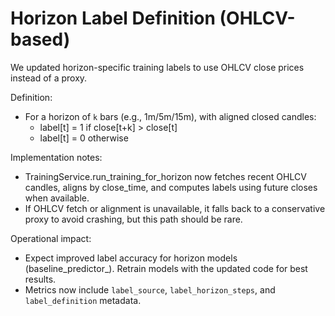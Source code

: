 # Horizon Label Definition (OHLCV-based)

We updated horizon-specific training labels to use OHLCV close prices instead of a proxy.

Definition:
- For a horizon of `k` bars (e.g., 1m/5m/15m), with aligned closed candles:
  - label[t] = 1 if close[t+k] > close[t]
  - label[t] = 0 otherwise

Implementation notes:
- TrainingService.run_training_for_horizon now fetches recent OHLCV candles, aligns by close_time, and computes labels using future closes when available.
- If OHLCV fetch or alignment is unavailable, it falls back to a conservative proxy to avoid crashing, but this path should be rare.

Operational impact:
- Expect improved label accuracy for horizon models (baseline_predictor_<h>). Retrain models with the updated code for best results.
- Metrics now include `label_source`, `label_horizon_steps`, and `label_definition` metadata.
